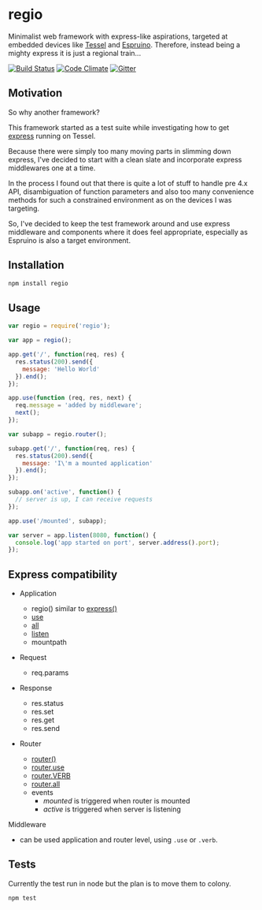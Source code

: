 # regio

Minimalist web framework with express-like aspirations, targeted at embedded devices like [Tessel](https://tessel.io) and [Espruino](http://www.espruino.com). Therefore, instead being a mighty express it is just a regional train...

[![Build Status](https://travis-ci.org/vstirbu/regio.svg?branch=master)](https://travis-ci.org/vstirbu/regio) [![Code Climate](https://codeclimate.com/github/vstirbu/regio/badges/gpa.svg)](https://codeclimate.com/github/vstirbu/regio) [![Gitter](https://badges.gitter.im/Join%20Chat.svg)](https://gitter.im/vstirbu/regio?utm_source=badge&utm_medium=badge&utm_campaign=pr-badge)

## Motivation

So why another framework?

This framework started as a test suite while investigating how to get [express](http://expressjs.com) running on Tessel.

Because there were simply too many moving parts in slimming down express, I've decided to start with a clean slate and incorporate express middlewares one at a time.

In the process I found out that there is quite a lot of stuff to handle pre 4.x API, disambiguation of function parameters and also too many convenience methods for such a constrained environment as on the devices I was targeting.

So, I've decided to keep the test framework around and use express middleware and components where it does feel appropriate, especially as Espruino is also a target environment.

## Installation

```sh
npm install regio
```

## Usage

```javascript
var regio = require('regio');

var app = regio();

app.get('/', function(req, res) {
  res.status(200).send({
    message: 'Hello World'
  }).end();
});

app.use(function (req, res, next) {
  req.message = 'added by middleware';
  next();
});

var subapp = regio.router();

subapp.get('/', function(req, res) {
  res.status(200).send({
    message: 'I\'m a mounted application'
  }).end();
});

subapp.on('active', function() {
  // server is up, I can receive requests
});

app.use('/mounted', subapp);

var server = app.listen(8080, function() {
  console.log('app started on port', server.address().port);
});
```

## Express compatibility

* Application
  * regio() similar to [express()](http://expressjs.com/4x/api.html#express)
  * [use](http://expressjs.com/4x/api.html#app.use)
  * [all](http://expressjs.com/4x/api.html#app.all)
  * [listen](http://expressjs.com/4x/api.html#app.listen)
  * mountpath

* Request
  * req.params

* Response
  * res.status
  * res.set
  * res.get
  * res.send

* Router
  * [router()](http://expressjs.com/4x/api.html#router)
  * [router.use](http://expressjs.com/4x/api.html#router.use)
  * [router.VERB](http://expressjs.com/4x/api.html#router.VERB)
  * [router.all](http://expressjs.com/4x/api.html#router.all)
  * events
    * _mounted_ is triggered when router is mounted
    * _active_ is triggered when server is listening

Middleware
  * can be used application and router level, using ```.use``` or ```.verb```.

## Tests

Currently the test run in node but the plan is to move them to colony.

```sh
npm test
```

